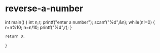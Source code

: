 # reverse-a-number
int main()
{
    int n,r;
    printf("enter a number");
    scanf("%d",&n);
    while(n!=0)
    {
        r=n%10;
        n=n/10;
        printf("%d",r);
    }

    return 0;
}

